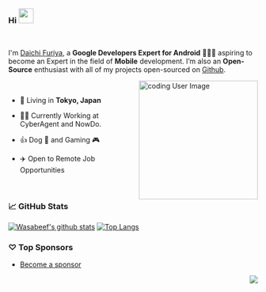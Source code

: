### Hi <img src="https://raw.githubusercontent.com/wasabeef/wasabeef/master/icons/wave.gif" width="30px">
<br/>

I'm [Daichi Furiya](https://twitter.com/wasabeef_jp), a **Google Developers Expert for Android** 👨🏻‍💻 aspiring to become an Expert in the field of **Mobile** development. I’m also an **Open-Source** enthusiast with all of my projects open-sourced on [Github](https://www.github.com/wasabeef).
<br/>

<img align="right" alt="coding User Image" src="https://raw.githubusercontent.com/wasabeef/wasabeef/master/icons/chip.gif" height="240" />

<br/>

- 🗼 Living in **Tokyo, Japan**

- 👨‍💻 Currently Working at CyberAgent and NowDo.

- 👍 Dog 🐶 and Gaming 🎮

- ✈️ Open to Remote Job Opportunities

<br/>

### 📈 GitHub Stats

[![Wasabeef's github stats](https://github-readme-stats.wasabeef.vercel.app/api?username=wasabeef&show_icons=true&line_height=21&show_icons=true&theme=vue&hide_border=true)](https://github.com/anuraghazra/github-readme-stats)
[![Top Langs](https://github-readme-stats.vercel.app/api/top-langs/?username=wasabeef&show_icons=true&layout=compact&theme=vue&hide_border=true)](https://github.com/anuraghazra/github-readme-stats)

### ♡ Top Sponsors

- [Become a sponsor](https://github.com/sponsors/wasabeef)

<img src="https://komarev.com/ghpvc/?username=wasabeef&color=blue&style=flat-square&label=visitors" align="right" />
